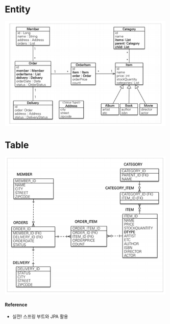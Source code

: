 # **Entity**

![Entity](./entity.PNG)


# **Table**

![Entity](./table.PNG)


#### Reference

- 실전! 스프링 부트와 JPA 활용
